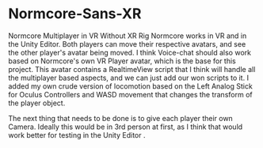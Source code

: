 # Normcore-Sans-XR
Normcore Multiplayer in VR Without XR Rig
Normcore works in VR and in the Unity Editor. Both players can move their respective avatars, 
and see the other player's avatar being moved. I think Voice-chat should also work based on
Normcore's own VR Player avatar, which is the base for this project. This avatar contains a
RealtimeView script that I think will handle all the multiplayer based aspects, and we can 
just add our won scripts to it. I added my own crude version of locomotion based on the Left
Analog Stick for Oculus Controllers and WASD movement that changes the transform of the 
player object. 

The next thing that needs to be done is to give each player their own Camera. Ideally this 
would be in 3rd person at first, as I think that would work better for testing in the Unity 
Editor . 
